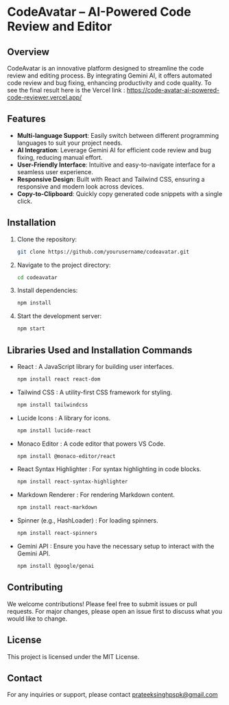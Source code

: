 # CodeAvatar – AI-Powered Code Review and Editor

## Overview
CodeAvatar is an innovative platform designed to streamline the code review and editing process. By integrating Gemini AI, it offers automated code review and bug fixing, enhancing productivity and code quality.
To see the final result here is the Vercel link : https://code-avatar-ai-powered-code-reviewer.vercel.app/

## Features
- **Multi-language Support**: Easily switch between different programming languages to suit your project needs.
- **AI Integration**: Leverage Gemini AI for efficient code review and bug fixing, reducing manual effort.
- **User-Friendly Interface**: Intuitive and easy-to-navigate interface for a seamless user experience.
- **Responsive Design**: Built with React and Tailwind CSS, ensuring a responsive and modern look across devices.
- **Copy-to-Clipboard**: Quickly copy generated code snippets with a single click.

## Installation
1. Clone the repository:
   ```bash
   git clone https://github.com/yourusername/codeavatar.git
2. Navigate to the project directory:
    ```bash
   cd codeavatar
3. Install dependencies:
    ```bash
   npm install
4. Start the development server:
    ```bash
    npm start
## Libraries Used and Installation Commands
- React : A JavaScript library for building user interfaces.
    ```bash
    npm install react react-dom
- Tailwind CSS : A utility-first CSS framework for styling.
    ```bash
    npm install tailwindcss
- Lucide Icons : A library for icons.
    ```bash
    npm install lucide-react
- Monaco Editor : A code editor that powers VS Code.
    ```bash
    npm install @monaco-editor/react
- React Syntax Highlighter : For syntax highlighting in code blocks.
    ```bash
    npm install react-syntax-highlighter
- Markdown Renderer : For rendering Markdown content.
    ```bash
    npm install react-markdown
- Spinner (e.g., HashLoader) : For loading spinners.
    ```bash
    npm install react-spinners
- Gemini API : Ensure you have the necessary setup to interact with the Gemini API.
    ```bash
    npm install @google/genai
## Contributing
We welcome contributions! Please feel free to submit issues or pull requests. For major changes, please open an issue first to discuss what you would like to change.

## License
This project is licensed under the MIT License.

## Contact
For any inquiries or support, please contact prateeksinghpspk@gmail.com
